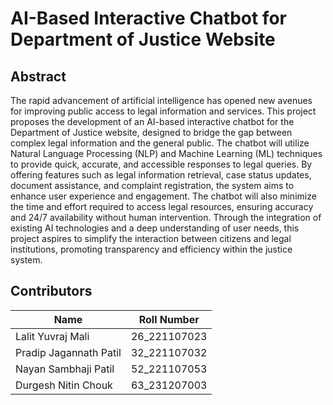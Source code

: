 # AI-Based Interactive Chatbot for Department of Justice Website

## Abstract

The rapid advancement of artificial intelligence has opened new avenues for improving public access to legal information and services. This project proposes the development of an AI-based interactive chatbot for the Department of Justice website, designed to bridge the gap between complex legal information and the general public. The chatbot will utilize Natural Language Processing (NLP) and Machine Learning (ML) techniques to provide quick, accurate, and accessible responses to legal queries. By offering features such as legal information retrieval, case status updates, document assistance, and complaint registration, the system aims to enhance user experience and engagement. The chatbot will also minimize the time and effort required to access legal resources, ensuring accuracy and 24/7 availability without human intervention. Through the integration of existing AI technologies and a deep understanding of user needs, this project aspires to simplify the interaction between citizens and legal institutions, promoting transparency and efficiency within the justice system.

## Contributors
| Name                       | Roll Number  |
|----------------------------|-------------|
| Lalit Yuvraj Mali          | 26_221107023 |
| Pradip Jagannath Patil     | 32_221107032 |
| Nayan Sambhaji Patil       | 52_221107053 |
| Durgesh Nitin Chouk        | 63_231207003 |

